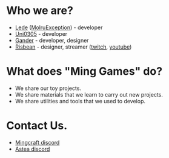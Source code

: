 # Who we are?
* [Lede](https://github.com/Lede-dev) ([MolruException](https://github.com/MolruException)) - developer
* [Uni0305](https://github.com/Uni0305) - developer
* [Gander](https://github.com/Gander320) - developer, designer
* [Risbean](https://github.com/GoodGuyRisbean) - designer, streamer ([twitch](https://www.twitch.tv/albida1998), [youtube](https://www.youtube.com/channel/UCyPEVTeGi26ri4AvjXUNCEA))

# What does "Ming Games" do?
* We share our toy projects.
* We share materials that we learn to carry out new projects.
* We share utilities and tools that we used to develop.

# Contact Us.
* [Mingcraft discord](https://discord.gg/49HEWTA)
* [Astea discord](https://discord.gg/QG5jMShKqr )
